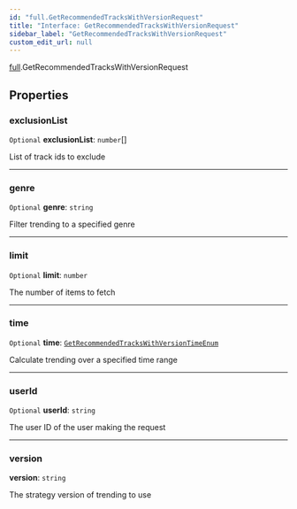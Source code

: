 ```yaml
---
id: "full.GetRecommendedTracksWithVersionRequest"
title: "Interface: GetRecommendedTracksWithVersionRequest"
sidebar_label: "GetRecommendedTracksWithVersionRequest"
custom_edit_url: null
---
```


[full](../namespaces/full.md).GetRecommendedTracksWithVersionRequest

## Properties

### exclusionList

 `Optional` **exclusionList**: `number`[]

List of track ids to exclude

___

### genre

 `Optional` **genre**: `string`

Filter trending to a specified genre

___

### limit

 `Optional` **limit**: `number`

The number of items to fetch

___

### time

 `Optional` **time**: [`GetRecommendedTracksWithVersionTimeEnum`](../enums/full.GetRecommendedTracksWithVersionTimeEnum.md)

Calculate trending over a specified time range

___

### userId

 `Optional` **userId**: `string`

The user ID of the user making the request

___

### version

 **version**: `string`

The strategy version of trending to use
